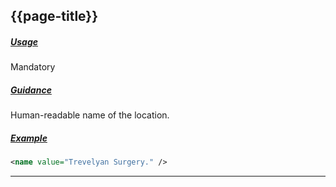 ## {{page-title}}

<h5><ins>Usage</ins></h5>

<span class="mro-circle optional" title="Optional"></span> Mandatory

<h5><ins>Guidance</ins></h5>

Human-readable name of the location.

<h5><ins>Example</ins></h5>

```xml
<name value="Trevelyan Surgery." />
```

---